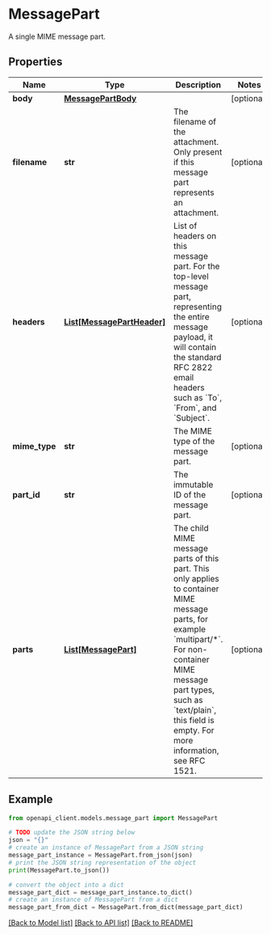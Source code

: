 # MessagePart

A single MIME message part.

## Properties

Name | Type | Description | Notes
------------ | ------------- | ------------- | -------------
**body** | [**MessagePartBody**](MessagePartBody.md) |  | [optional] 
**filename** | **str** | The filename of the attachment. Only present if this message part represents an attachment. | [optional] 
**headers** | [**List[MessagePartHeader]**](MessagePartHeader.md) | List of headers on this message part. For the top-level message part, representing the entire message payload, it will contain the standard RFC 2822 email headers such as &#x60;To&#x60;, &#x60;From&#x60;, and &#x60;Subject&#x60;. | [optional] 
**mime_type** | **str** | The MIME type of the message part. | [optional] 
**part_id** | **str** | The immutable ID of the message part. | [optional] 
**parts** | [**List[MessagePart]**](MessagePart.md) | The child MIME message parts of this part. This only applies to container MIME message parts, for example &#x60;multipart/*&#x60;. For non- container MIME message part types, such as &#x60;text/plain&#x60;, this field is empty. For more information, see RFC 1521. | [optional] 

## Example

```python
from openapi_client.models.message_part import MessagePart

# TODO update the JSON string below
json = "{}"
# create an instance of MessagePart from a JSON string
message_part_instance = MessagePart.from_json(json)
# print the JSON string representation of the object
print(MessagePart.to_json())

# convert the object into a dict
message_part_dict = message_part_instance.to_dict()
# create an instance of MessagePart from a dict
message_part_from_dict = MessagePart.from_dict(message_part_dict)
```
[[Back to Model list]](../README.md#documentation-for-models) [[Back to API list]](../README.md#documentation-for-api-endpoints) [[Back to README]](../README.md)


